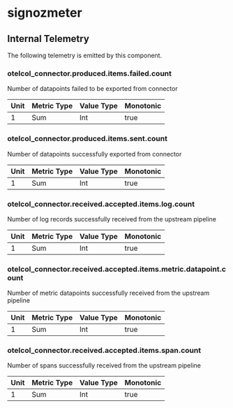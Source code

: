 [comment]: <> (Code generated by mdatagen. DO NOT EDIT.)

# signozmeter

## Internal Telemetry

The following telemetry is emitted by this component.

### otelcol_connector.produced.items.failed.count

Number of datapoints failed to be exported from connector

| Unit | Metric Type | Value Type | Monotonic |
| ---- | ----------- | ---------- | --------- |
| 1 | Sum | Int | true |

### otelcol_connector.produced.items.sent.count

Number of datapoints successfully exported from connector

| Unit | Metric Type | Value Type | Monotonic |
| ---- | ----------- | ---------- | --------- |
| 1 | Sum | Int | true |

### otelcol_connector.received.accepted.items.log.count

Number of log records successfully received  from the upstream pipeline

| Unit | Metric Type | Value Type | Monotonic |
| ---- | ----------- | ---------- | --------- |
| 1 | Sum | Int | true |

### otelcol_connector.received.accepted.items.metric.datapoint.count

Number of metric datapoints successfully received from the upstream pipeline

| Unit | Metric Type | Value Type | Monotonic |
| ---- | ----------- | ---------- | --------- |
| 1 | Sum | Int | true |

### otelcol_connector.received.accepted.items.span.count

Number of spans successfully received from the upstream pipeline

| Unit | Metric Type | Value Type | Monotonic |
| ---- | ----------- | ---------- | --------- |
| 1 | Sum | Int | true |
